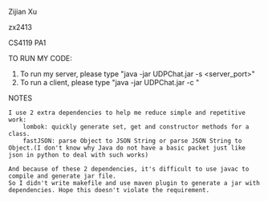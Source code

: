 Zijian Xu

zx2413

CS4119 PA1

TO RUN MY CODE:
1. To run my server, please type "java -jar UDPChat.jar -s <server_port>"
2. To run a client, please type "java -jar UDPChat.jar -c <name> <server-ip> <server-port> <client-port>"

NOTES

	I use 2 extra dependencies to help me reduce simple and repetitive work:
        lombok: quickly generate set, get and constructor methods for a class.
        fastJSON: parse Object to JSON String or parse JSON String to Object.(I don't know why Java do not have a basic packet just like json in python to deal with such works)

    And because of these 2 dependencies, it's difficult to use javac to compile and generate jar file. 
    So I didn't write makefile and use maven plugin to generate a jar with dependencies. Hope this doesn't violate the requirement.
